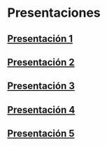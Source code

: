 # Presentaciones

## [Presentación 1](https://htmlpreview.github.io/?https://github.com/agusnieto77/Sem-UBA/blob/master/presentaciones/Sem-UBA_01.html#/Sem-UBA)

## [Presentación 2](https://htmlpreview.github.io/?https://github.com/agusnieto77/Sem-UBA/blob/master/presentaciones/Sem-UBA_02.html#/Sem-UBA)

## [Presentación 3](https://htmlpreview.github.io/?https://github.com/agusnieto77/Sem-UBA/blob/master/presentaciones/Sem-UBA_03.html#/Sem-UBA)

## [Presentación 4](https://htmlpreview.github.io/?https://github.com/agusnieto77/Sem-UBA/blob/master/presentaciones/Sem-UBA_04.html#/Sem-UBA)

## [Presentación 5](https://htmlpreview.github.io/?https://github.com/agusnieto77/Sem-UBA/blob/master/presentaciones/Sem-UBA_05.html#/Sem-UBA)
